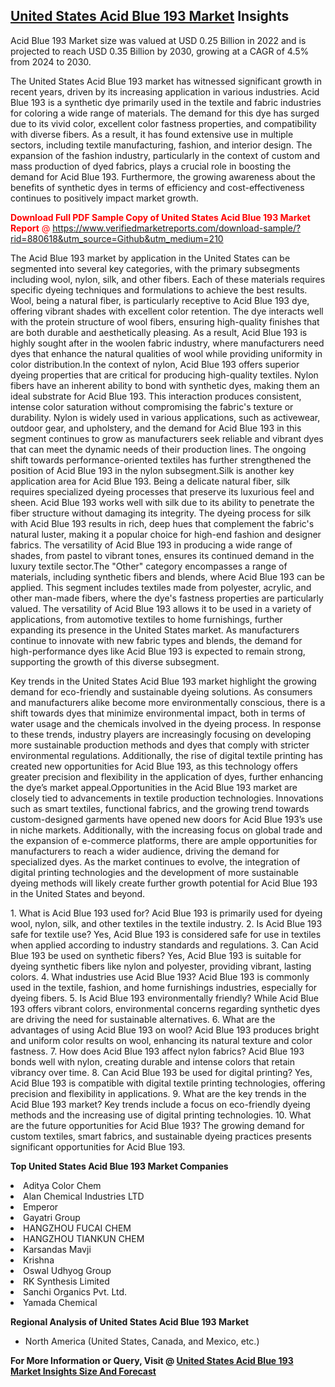 <h2><a href="https://www.verifiedmarketreports.com/download-sample/?rid=880618&amp;utm_source=Github&amp;utm_medium=210" target="_blank">United States Acid Blue 193 Market</a> Insights</h2><p>Acid Blue 193 Market size was valued at USD 0.25 Billion in 2022 and is projected to reach USD 0.35 Billion by 2030, growing at a CAGR of 4.5% from 2024 to 2030.</p><p><p>The United States Acid Blue 193 market has witnessed significant growth in recent years, driven by its increasing application in various industries. Acid Blue 193 is a synthetic dye primarily used in the textile and fabric industries for coloring a wide range of materials. The demand for this dye has surged due to its vivid color, excellent color fastness properties, and compatibility with diverse fibers. As a result, it has found extensive use in multiple sectors, including textile manufacturing, fashion, and interior design. The expansion of the fashion industry, particularly in the context of custom and mass production of dyed fabrics, plays a crucial role in boosting the demand for Acid Blue 193. Furthermore, the growing awareness about the benefits of synthetic dyes in terms of efficiency and cost-effectiveness continues to positively impact market growth. <p><span class=""><span style="color: #ff0000;"><strong>Download Full PDF Sample Copy of United States Acid Blue 193 Market Report</strong> @ </span><a href="https://www.verifiedmarketreports.com/download-sample/?rid=880618&amp;utm_source=Github&amp;utm_medium=210" target="_blank">https://www.verifiedmarketreports.com/download-sample/?rid=880618&amp;utm_source=Github&amp;utm_medium=210</a></span></p></p><p>The Acid Blue 193 market by application in the United States can be segmented into several key categories, with the primary subsegments including wool, nylon, silk, and other fibers. Each of these materials requires specific dyeing techniques and formulations to achieve the best results. Wool, being a natural fiber, is particularly receptive to Acid Blue 193 dye, offering vibrant shades with excellent color retention. The dye interacts well with the protein structure of wool fibers, ensuring high-quality finishes that are both durable and aesthetically pleasing. As a result, Acid Blue 193 is highly sought after in the woolen fabric industry, where manufacturers need dyes that enhance the natural qualities of wool while providing uniformity in color distribution.In the context of nylon, Acid Blue 193 offers superior dyeing properties that are critical for producing high-quality textiles. Nylon fibers have an inherent ability to bond with synthetic dyes, making them an ideal substrate for Acid Blue 193. This interaction produces consistent, intense color saturation without compromising the fabric's texture or durability. Nylon is widely used in various applications, such as activewear, outdoor gear, and upholstery, and the demand for Acid Blue 193 in this segment continues to grow as manufacturers seek reliable and vibrant dyes that can meet the dynamic needs of their production lines. The ongoing shift towards performance-oriented textiles has further strengthened the position of Acid Blue 193 in the nylon subsegment.Silk is another key application area for Acid Blue 193. Being a delicate natural fiber, silk requires specialized dyeing processes that preserve its luxurious feel and sheen. Acid Blue 193 works well with silk due to its ability to penetrate the fiber structure without damaging its integrity. The dyeing process for silk with Acid Blue 193 results in rich, deep hues that complement the fabric's natural luster, making it a popular choice for high-end fashion and designer fabrics. The versatility of Acid Blue 193 in producing a wide range of shades, from pastel to vibrant tones, ensures its continued demand in the luxury textile sector.The "Other" category encompasses a range of materials, including synthetic fibers and blends, where Acid Blue 193 can be applied. This segment includes textiles made from polyester, acrylic, and other man-made fibers, where the dye's fastness properties are particularly valued. The versatility of Acid Blue 193 allows it to be used in a variety of applications, from automotive textiles to home furnishings, further expanding its presence in the United States market. As manufacturers continue to innovate with new fabric types and blends, the demand for high-performance dyes like Acid Blue 193 is expected to remain strong, supporting the growth of this diverse subsegment.<p>Key trends in the United States Acid Blue 193 market highlight the growing demand for eco-friendly and sustainable dyeing solutions. As consumers and manufacturers alike become more environmentally conscious, there is a shift towards dyes that minimize environmental impact, both in terms of water usage and the chemicals involved in the dyeing process. In response to these trends, industry players are increasingly focusing on developing more sustainable production methods and dyes that comply with stricter environmental regulations. Additionally, the rise of digital textile printing has created new opportunities for Acid Blue 193, as this technology offers greater precision and flexibility in the application of dyes, further enhancing the dye’s market appeal.Opportunities in the Acid Blue 193 market are closely tied to advancements in textile production technologies. Innovations such as smart textiles, functional fabrics, and the growing trend towards custom-designed garments have opened new doors for Acid Blue 193’s use in niche markets. Additionally, with the increasing focus on global trade and the expansion of e-commerce platforms, there are ample opportunities for manufacturers to reach a wider audience, driving the demand for specialized dyes. As the market continues to evolve, the integration of digital printing technologies and the development of more sustainable dyeing methods will likely create further growth potential for Acid Blue 193 in the United States and beyond.</p><p>1. What is Acid Blue 193 used for? Acid Blue 193 is primarily used for dyeing wool, nylon, silk, and other textiles in the textile industry. 2. Is Acid Blue 193 safe for textile use? Yes, Acid Blue 193 is considered safe for use in textiles when applied according to industry standards and regulations. 3. Can Acid Blue 193 be used on synthetic fibers? Yes, Acid Blue 193 is suitable for dyeing synthetic fibers like nylon and polyester, providing vibrant, lasting colors. 4. What industries use Acid Blue 193? Acid Blue 193 is commonly used in the textile, fashion, and home furnishings industries, especially for dyeing fibers. 5. Is Acid Blue 193 environmentally friendly? While Acid Blue 193 offers vibrant colors, environmental concerns regarding synthetic dyes are driving the need for sustainable alternatives. 6. What are the advantages of using Acid Blue 193 on wool? Acid Blue 193 produces bright and uniform color results on wool, enhancing its natural texture and color fastness. 7. How does Acid Blue 193 affect nylon fabrics? Acid Blue 193 bonds well with nylon, creating durable and intense colors that retain vibrancy over time. 8. Can Acid Blue 193 be used for digital printing? Yes, Acid Blue 193 is compatible with digital textile printing technologies, offering precision and flexibility in applications. 9. What are the key trends in the Acid Blue 193 market? Key trends include a focus on eco-friendly dyeing methods and the increasing use of digital printing technologies. 10. What are the future opportunities for Acid Blue 193? The growing demand for custom textiles, smart fabrics, and sustainable dyeing practices presents significant opportunities for Acid Blue 193. </p></p><p><strong>Top United States Acid Blue 193 Market Companies</strong></p><div data-test-id=""><p><li>Aditya Color Chem</li><li> Alan Chemical Industries LTD</li><li> Emperor</li><li> Gayatri Group</li><li> HANGZHOU FUCAI CHEM</li><li> HANGZHOU TIANKUN CHEM</li><li> Karsandas Mavji</li><li> Krishna</li><li> Oswal Udhyog Group</li><li> RK Synthesis Limited</li><li> Sanchi Organics Pvt. Ltd.</li><li> Yamada Chemical</li></p><div><strong>Regional Analysis of&nbsp;United States Acid Blue 193 Market</strong></div><ul><li dir="ltr"><p dir="ltr">North America&nbsp;(United States, Canada, and Mexico, etc.)</p></li></ul><p><strong>For More Information or Query, Visit @&nbsp;</strong><strong><a href="https://www.verifiedmarketreports.com/product/acid-blue-193-market/?utm_source=Github&amp;utm_medium=210" target="_blank">United States Acid Blue 193 Market Insights Size And Forecast</a></strong></p></div>
